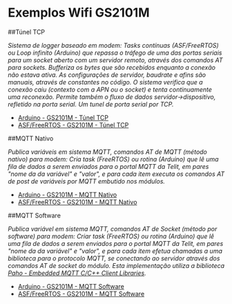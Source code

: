 # Exemplos Wifi GS2101M

##Túnel TCP

*Sistema de logger baseado em modem: Tasks contínuas (ASF/FreeRTOS) ou Loop infinito (Arduino) que repassa o tráfego de uma das portas seriais para um socket aberto com um servidor remoto, através dos comandos AT para sockets. Bufferiza os bytes que são recebidos enquanto a conexão não estava ativa. As configurações de servidor, baudrate e afins são manuais, através de constantes no código. O sistema verifica que a conexão caiu (contexto com a APN ou o socket) e tenta continuamente uma reconexão. Permite também o fluxo de dados servidor->dispositivo, refletido na porta serial. Um tunel de porta serial por TCP.*

* [Arduino - GS2101M - Túnel TCP](example_arduino_gs2101m_tunnel-tcp)
* [ASF/FreeRTOS - GS2101M - Túnel TCP](example_asf_gs2101m_tunnel-tcp)

##MQTT Nativo

*Publica variáveis em sistema MQTT, comandos AT de MQTT (método nativo) para modem: Cria task (FreeRTOS) ou rotina (Arduino) que lê uma fila de dados a serem enviados para o portal MQTT da Telit, em pares "nome da da variável" e "valor", e para cada item executa os comandos AT de post de variáveis por MQTT embutido nos módulos.*

* [Arduino - GS2101M - MQTT Nativo](example_arduino_gs2101m_mqtt-native)
* [ASF/FreeRTOS - GS2101M - MQTT Nativo](example_asf_gs2101m_mqtt-native)

##MQTT Software

*Publica variável em sistema MQTT, comandos AT de Socket (método por software) para modem: Criar task (FreeRTOS) ou rotina (Arduino) que lê uma fila de dados a serem enviados para o portal MQTT da Telit, em pares "nome da da variável" e "valor", e para cada item efetua chamadas a uma biblioteca para o protocolo MQTT, se conectando ao servidor através dos comandos AT de socket do módulo. Esta implementação utiliza a biblioteca [Paho - Embedded MQTT C/C++ Client Libraries](http://www.eclipse.org/paho/clients/c/embedded/).*

* [Arduino - GS2101M - MQTT Software](example_arduino_gs2101m_mqtt-software)
* [ASF/FreeRTOS - GS2101M - MQTT Software](example_asf_gs2101m_mqtt-software)

